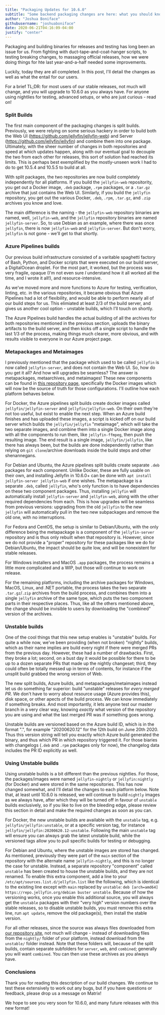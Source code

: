 ```yaml
---
title: "Packaging Updates for 10.6.0"
subtitle: "Some backend packaging changes are here: what you should know"
author: "Joshua Boniface"
githubusername: "joshuaboniface"
date: 2020-06-21T04:16:09-04:00
justify: "center"
---
```


Packaging and building binaries for releases and testing has long been an issue for us. From fighting with duct-tape-and-coat-hanger scripts, to testing breaking changes, to massaging official releases, how we were doing things for hte last year-and-a-half needed some improvements.

Luckily, today they are all completed. In this post, I'll detail the changes as well as what the entail for our users.

For a brief TL;DR: for most users of our stable releases, not much will change, and you will upgrade to 10.6.0 as you always have. For anyone using nightlies for testing, advanced setups, or who are just curious - read on!

<!--more-->

### Split Builds

The first main component of the packaging changes is split builds. Previously, we were relying on some serious hackery in order to build both the Web UI (https://github.com/jellyfin/jellyfin-web) and Server (https://github.com/jellyfin/jellyfin) and combine them into one package. Ultimately, with the sheer number of changes in both repositories and speed at which updates happen, along with our eventual goal to decouple the two from each other for releases, this sort of solution had reached its limits. This is perhaps best exemplified by the mostly-unseen work I had to do to get 10.5.4 and 10.5.5 to build at all.

With split packages, the two repositories are now build completely independently for all platforms. If you build the `jellyfin-web` repositority, you get out a Docker image, `.deb` package, `.rpm` packages, or a `.tar.gz` archive that just contains the Web UI. Similarly, if you build the `jellyfin` repository, you get out the various Docker, `.deb`, `.rpm`, `.tar.gz`, and `.zip` archives you know and love.

The main difference is the naming - the `jellyfin-web` repository binaries are named, well, `jellyfin-web`, and the `jellyfin` repository binaries are named `jellyfin-server`. So, to use Debian as an example, where there was once `jellyfin`, there is now `jellyfin-web` and `jellyfin-server`. But don't worry, `jellyfin` is not gone - we'll get to that shortly.

### Azure Pipelines builds

Our previous build infrastructure consisted of a varitable spaghetti factory of Bash, Python, and Docker scripts that were executed on our build server, a DigitalOcean droplet. For the most part, it worked, but the process was very fragile, opaque (I'm not even sure *I* understand how it all worked all the time, and I wrote it all!), and resource-intensive.

As we've moved more and more functions to Azure for testing, verification, linting, etc. in the various repositories, it became obvious that Azure Pipelines had a lot of flexibility, and would be able to perform nearly all of our build steps for us. This elimiated at least 2/3 of the build server, and gives us another cool option - unstable builds, which I'll touch on shortly.

The Azure Pipelines build handles the actual building of all the archives for both repositories mentioned in the previous section, uploads the binary artifacts to the build server, and then kicks off a single script to handle the last 1/3 of the process, making things much clearer, more obvious, and with results visible to everyone in our Azure project page.

### Metapackages and Metaimages

I previously mentioned that the package which used to be called `jellyfin` is now called `jellyfin-server`, and does not contain the Web UI. So, how do you get it all? And how will upgrades be seamless? The answer is metapackages, metaarchives, and metaimages! These new components can be found in [this repository page](https://github.com/jellyfin/jellyfin-metapackages), specifically the Docker images which will now be the source of truth for those configurations. I'll outline how each platform behaves below.

For Docker, the Azure pipelines split builds create docker images called `jellyfin/jellyfin-server` and `jellyfin/jellyfin-web`. On their own they're not too useful, but exist to enable the next step. When an Azure build finishes and has uploaded these images, a script is kicked off on our build server which builds the `jellyfin/jellyfin` "metaimage", which will take the two separate images, and combine them into a single Docker image along with all the components to run them, like `jellyfin-ffmpeg`, then push the resulting image. The end result is a single image, `jellyfin/jellyfin`, like there has always been, but the builds are done independently rather than relying on `git clone`/archive downloads inside the build steps and other shenannegans.

For Debian and Ubuntu, the Azure pipelines split builds create separate `.deb` packages for each component. Unlike Docker, these are fully usable on their own, and installing Jellyfin in 10.6.0+ can be done with `apt install jellyfin-server jellyfin-web` if one wishes. The metapackage is a separate `.deb`, called `jellyfin`, who's only function is to have dependencies on these two component packages. Thus, installing `jellyfin` will automatically install `jellyfin-server` and `jellyfin-web`, along with the other required dependencies from each. This is how upgrades will be seamless from previous versions: upgrading from the old `jellyfin` to the new `jellyfin` will automatically pull in the two new subpackages and remove the old one, with no interruptions.

For Fedora and CentOS, the setup is similar to Debian/Ubuntu, with the only difference being the metapackage is a component of the `jellyfin-server` repository and is thus only rebuilt when that repository is. However, since we do not provide a "proper" repository for these packages like we do for Debian/Ubuntu, the impact should be quite low, and will be nonexistent for stable releases.

For Windows installers and MacOS `.app` packages, the process remains a little more complicated and a WIP, but those will continue to work on release.

For the remaining platforms, including the archive packages for Windows, MacOS, Linux, and .NET portable, the process takes the two separate `.tar.gz`/`.zip` archives from the build process, and combines them into a single `jellyfin` archive of the same type, which puts the two component parts in their respective places. Thus, like all the others mentioned above, the change should be invisible to users by downloading the "combined" version of the archives.

### Unstable builds

One of the cool things that this new setup enables is "unstable" builds. For quite a while now, we've been providing (when not broken) "nightly" builds, which as their name implies are build every night if there were merged PRs from the previous day. However, these had a number of drawbacks. First, they broke a lot; second, on a bust day it would be possible for there to be up to a dozen separate PRs that made up the nightly changeset; third, they could often be totally messed up in terms of contents, for instance if the unsplit build grabbed the wrong version of Web.

The new split builds, Azure builds, and metapackages/metaimages instead let us do something far superior: build "unstable" releases for *every merged PR*. We don't have to worry about resource usage (Azure provides this), disk space, or other apects of the build process. We can know immediately if something breaks. And most importantly, it lets anyone test our master branch in a very clear way, knowing *exactly* what version of the repository you are using and what the last merged PR was if something goes wrong.

Unstable builds are versioned based on the Azure build ID, which is in the format "<date>.<id>", for example "20200620.12" for the 12th build on June 20th 2020. Thus this version string will tell you exactly which Azure build generated the binary, and thus which PR in which repository triggered it. For those biaries with changelogs (`.deb` and `.rpm` packages only for now), the changelog data includes the PR ID explicitly as well.

### Using Unstable builds

Using unstable builds is a bit different than the previous nightlies. For those, the packages/images were named `jellyfin-nightly` or `jellyfin:nightly` (for Docker) and were stored in the same repositories. This has now changed somewhat, and I'll detail the changes to each platform below. Note that, at least until 10.6.0 is released, we will continue to build `nightly` images as we always have, after which they will be turned off in favour of `unstable` builds exclusively, so if you like to live on the bleeding edge, please review this section in detail and make the required changes as soon as you can.

For Docker, the new unstable builds are available with the `unstable` tag, e.g. `jellyfin/jellyfin:unstable`, or at a specific version tag, for instance `jellyfin/jellyfin:20200620.12-unstable`. Following the main `unstable` tag will ensure you can always grab the latest unstable build, while the versioned tags allow you to pull specific builds for testing or debugging.

For Debian and Ubuntu, where the unstable images are stored has changed. As mentioned, previously they were part of the `main` section of the repository with the alternate name `jellyfin-nightly`, and this is no longer the case for unstable. Instead, a separate repository "component" called `unstable` has been created to house the unstable builds, and they are not renamed. To enable this extra component, add a line to your `/etc/apt/sources.list.d/jellyfin.list` like the following, which is identical to the existing line except with `main` replaced by `unstable`: `deb [arch=amd64] https://repo.jellyfin.org/debian buster unstable`. Because of how the versioning works, once you enable this additional source, you will always get the `unstable` packages with their "very high" version numbers over the stable releases, so to disable unstable builds, you must remove this extra line, run `apt update`, remove the old package(s), then install the stable version.

For all other releases, since the source was always files downloaded from [our repository site](https://repo.jellyfin.org/releases), not much will change - instead of downloading files from the `nightly/` folder of your platform, instead download from the `unstable/` folder instead. Note that these folders will, because of the split builds, contain separate subfolders for `server`, `web`, and `combined`; generally you will want `combined`. You can then use these archives as you always have.

### Conclusions

Thank you for reading this description of our build changes. We continue to test these extensively to work out any bugs, but if you have questions or feedback, please drop us a message on Matrix!

We hope to see you very soon for 10.6.0, and many future releases with this new format!
